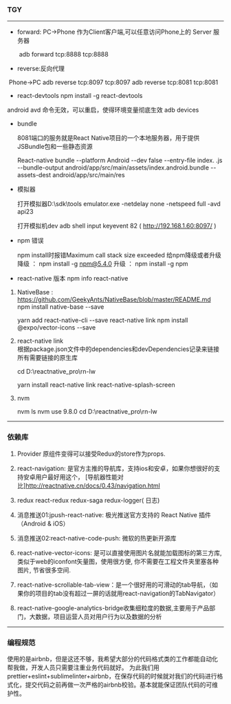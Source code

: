 ### TGY

------


- forward:  PC->Phone 作为Client客户端,可以任意访问Phone上的 Server 服务器        

  ​	adb forward tcp:8888 tcp:8888    


- reverse:反向代理  

​	Phone->PC   adb reverse tcp:8097 tcp:8097  adb reverse tcp:8081 tcp:8081



-  react-devtools   npm install -g react-devtools

  android avd  命令无效，可以重启，使得环境变量彻底生效
  adb devices


- bundle 

  8081端口的服务就是React Native项目的一个本地服务器，用于提供JSBundle包和一些静态资源

  React-native bundle --platform Android --dev false --entry-file index.
  .js --bundle-output android/app/src/main/assets/index.android.bundle --assets-dest android/app/src/main/res


- 模拟器

  打开模拟器D:\sdk\tools
  emulator.exe -netdelay none -netspeed full -avd api23

  打开模拟机dev
  adb shell input keyevent 82   ( http://192.168.1.60:8097/ )

  
- npm 错误

  npm install时报错Maximum call stack size exceeded 
  给npm降级或者升级
  降级 ： npm install -g npm@5.4.0
  升级 ： npm install -g npm  


- react-native   版本
  npm info react-native

1.  NativeBase  : https://github.com/GeekyAnts/NativeBase/blob/master/README.md 
    npm install native-base --save   

    yarn add react-native-cli --save 
   react-native link
   npm install @expo/vector-icons --save

2. react-native link  
   根据package.json文件中的dependencies和devDependencies记录来链接所有需要链接的原生库

   cd D:\reactnative_pro\rn-lw  

    yarn install   react-native link   react-native-splash-screen

3. nvm

    nvm  ls   nvm use 9.8.0   cd D:\reactnative_pro\rn-lw

   

------

### 依赖库

1. Provider  原组件变得可以接受Redux的store作为props.

2.   react-navigation: 是官方主推的导航库，支持ios和安卓，如果你想很好的支持安卓用户最好用这个，
     [导航器性能对比]http://reactnative.cn/docs/0.43/navigation.html

3.  redux  react-redux  redux-saga  redux-logger( 日志)

4. 消息推送01:jpush-react-native: 极光推送官方支持的 React Native 插件（Android & iOS）

5. 消息推送02:react-native-code-push: 微软的热更新开源库

6. react-native-vector-icons: 是可以直接使用图片名就能加载图标的第三方库,类似于web的iconfont矢量图，使用很方便, 你不需要在工程文件夹里塞各种图片, 节省很多空间.

7. react-native-scrollable-tab-view：是一个很好用的可滑动的tab导航，（如果你的项目的tab没有超过一屏的话就用react-navigation的TabNavigator）

8. react-native-google-analytics-bridge收集细粒度的数据,主要用于产品部门，大数据，项目运营人员对用户行为以及数据的分析

   

------

### 编程规范

 使用的是airbnb，但是这还不够，我希望大部分的代码格式类的工作都能自动化帮我做，开发人员只需要注重业务代码就好。 
    为此我们用prettier+eslint+sublimelinter+airbnb，在保存代码的时候就对我们的代码进行格式化，提交代码之前再做一次严格的airbnb校验。基本就能保证团队代码的可维护性。
